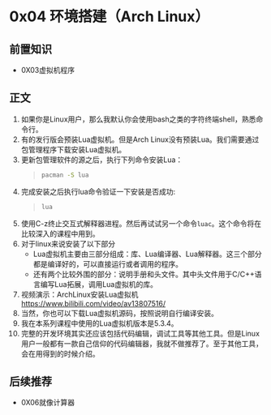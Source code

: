 # 0x04 环境搭建（Arch Linux）

## 前置知识

* 0X03虚拟机程序

## 正文

1. 如果你是Linux用户，那么我默认你会使用bash之类的字符终端shell，熟悉命令行。
1. 有的发行版会预装Lua虚拟机。但是Arch Linux没有预装Lua。我们需要通过包管理程序下载安装Lua虚拟机。
1. 更新包管理软件的源之后，执行下列命令安装Lua：
    >```bash
    >pacman -S lua
    >```
1. 完成安装之后执行lua命令验证一下安装是否成功:
    >```bash
    >lua
    >```
1. 使用C-z终止交互式解释器进程。然后再试试另一个命令`luac`。这个命令将在比较深入的课程中用到。
1. 对于linux来说安装了以下部分
    * Lua虚拟机主要由三部分组成：库、Lua编译器、Lua解释器。这三个部分都是编译好的，可以直接运行或者调用的程序。
    * 还有两个比较外围的部分：说明手册和头文件。其中头文件用于C/C++语言编写Lua拓展，调用Lua虚拟机的库。
1. 视频演示：ArchLinux安装Lua虚拟机 <https://www.bilibili.com/video/av13807516/>
1. 当然，你也可以下载Lua虚拟机源码，按照说明自行编译安装。
1. 我在本系列课程中使用的Lua虚拟机版本是5.3.4。
1. 完整的开发环境其实还应该包括代码编辑，调试工具等其他工具。但是Linux用户一般都有一款自己信仰的代码编辑器，我就不做推荐了。至于其他工具，会在用得到的时候介绍。

## 后续推荐

* 0X06就像计算器

